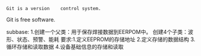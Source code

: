 	Git is a version 	control system.
Git is free software.	

subbase:
1.创建一个父类：用于保存焊接数据到EERPOM中。
  创建4个子类：波形、状态、预警、能耗
  要求:1.定义EEPROM的存储地址
      2.定义存储的数据结构
      3.循环存储和读取数据
      4.设备基础信息的存储和读取
